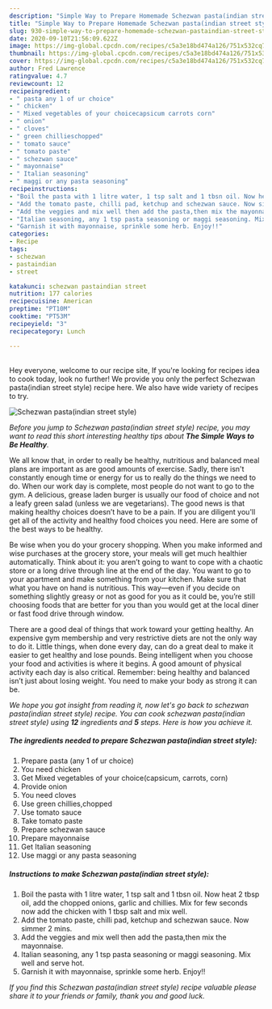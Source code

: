 ```yaml
---
description: "Simple Way to Prepare Homemade Schezwan pasta(indian street style)"
title: "Simple Way to Prepare Homemade Schezwan pasta(indian street style)"
slug: 930-simple-way-to-prepare-homemade-schezwan-pastaindian-street-style
date: 2020-09-10T21:56:09.622Z
image: https://img-global.cpcdn.com/recipes/c5a3e18bd474a126/751x532cq70/schezwan-pastaindian-street-style-recipe-main-photo.jpg
thumbnail: https://img-global.cpcdn.com/recipes/c5a3e18bd474a126/751x532cq70/schezwan-pastaindian-street-style-recipe-main-photo.jpg
cover: https://img-global.cpcdn.com/recipes/c5a3e18bd474a126/751x532cq70/schezwan-pastaindian-street-style-recipe-main-photo.jpg
author: Fred Lawrence
ratingvalue: 4.7
reviewcount: 12
recipeingredient:
- " pasta any 1 of ur choice"
- " chicken"
- " Mixed vegetables of your choicecapsicum carrots corn"
- " onion"
- " cloves"
- " green chillieschopped"
- " tomato sauce"
- " tomato paste"
- " schezwan sauce"
- " mayonnaise"
- " Italian seasoning"
- " maggi or any pasta seasoning"
recipeinstructions:
- "Boil the pasta with 1 litre water, 1 tsp salt and 1 tbsn oil. Now heat 2 tbsp oil, add the chopped onions, garlic and chillies. Mix for few seconds now add the chicken with 1 tbsp salt and mix well."
- "Add the tomato paste, chilli pad, ketchup and schezwan sauce. Now simmer 2 mins."
- "Add the veggies and mix well then add the pasta,then mix the mayonnaise."
- "Italian seasoning, any 1 tsp pasta seasoning or maggi seasoning. Mix well and serve hot."
- "Garnish it with mayonnaise, sprinkle some herb. Enjoy!!"
categories:
- Recipe
tags:
- schezwan
- pastaindian
- street

katakunci: schezwan pastaindian street 
nutrition: 177 calories
recipecuisine: American
preptime: "PT10M"
cooktime: "PT53M"
recipeyield: "3"
recipecategory: Lunch

---
```

<br>
Hey everyone, welcome to our recipe site, If you're looking for recipes idea to cook today, look no further! We provide you only the perfect Schezwan pasta(indian street style) recipe here. We also have wide variety of recipes to try.
<br>


![Schezwan pasta(indian street style)](https://img-global.cpcdn.com/recipes/c5a3e18bd474a126/751x532cq70/schezwan-pastaindian-street-style-recipe-main-photo.jpg)

<i>Before you jump to Schezwan pasta(indian street style) recipe, you may want to read this short interesting healthy tips about <strong>The Simple Ways to Be Healthy</strong>.</i>

We all know that, in order to really be healthy, nutritious and balanced meal plans are important as are good amounts of exercise. Sadly, there isn't constantly enough time or energy for us to really do the things we need to do. When our work day is complete, most people do not want to go to the gym. A delicious, grease laden burger is usually our food of choice and not a leafy green salad (unless we are vegetarians). The good news is that making healthy choices doesn’t have to be a pain. If you are diligent you'll get all of the activity and healthy food choices you need. Here are some of the best ways to be healthy.

Be wise when you do your grocery shopping. When you make informed and wise purchases at the grocery store, your meals will get much healthier automatically. Think about it: you aren’t going to want to cope with a chaotic store or a long drive through line at the end of the day. You want to go to your apartment and make something from your kitchen. Make sure that what you have on hand is nutritious. This way—even if you decide on something slightly greasy or not as good for you as it could be, you’re still choosing foods that are better for you than you would get at the local diner or fast food drive through window.

There are a good deal of things that work toward your getting healthy. An expensive gym membership and very restrictive diets are not the only way to do it. Little things, when done every day, can do a great deal to make it easier to get healthy and lose pounds. Being intelligent when you choose your food and activities is where it begins. A good amount of physical activity each day is also critical. Remember: being healthy and balanced isn’t just about losing weight. You need to make your body as strong it can be. 


<i>We hope you got insight from reading it, now let's go back to schezwan pasta(indian street style) recipe. You can cook schezwan pasta(indian street style) using <strong>12</strong> ingredients and <strong>5</strong> steps. Here is how you achieve it.
</i>

##### The ingredients needed to prepare Schezwan pasta(indian street style):

1. Prepare  pasta (any 1 of ur choice)
1. You need  chicken
1. Get  Mixed vegetables of your choice(capsicum, carrots, corn)
1. Provide  onion
1. You need  cloves
1. Use  green chillies,chopped
1. Use  tomato sauce
1. Take  tomato paste
1. Prepare  schezwan sauce
1. Prepare  mayonnaise
1. Get  Italian seasoning
1. Use  maggi or any pasta seasoning


##### Instructions to make Schezwan pasta(indian street style):

1. Boil the pasta with 1 litre water, 1 tsp salt and 1 tbsn oil. Now heat 2 tbsp oil, add the chopped onions, garlic and chillies. Mix for few seconds now add the chicken with 1 tbsp salt and mix well.
1. Add the tomato paste, chilli pad, ketchup and schezwan sauce. Now simmer 2 mins.
1. Add the veggies and mix well then add the pasta,then mix the mayonnaise.
1. Italian seasoning, any 1 tsp pasta seasoning or maggi seasoning. Mix well and serve hot.
1. Garnish it with mayonnaise, sprinkle some herb. Enjoy!!


<i>If you find this Schezwan pasta(indian street style) recipe valuable please share it to your friends or family, thank you and good luck.</i>
